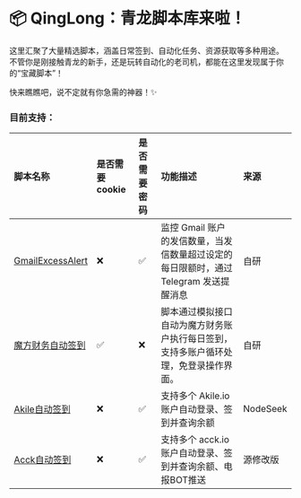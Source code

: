 # 📦 QingLong：青龙脚本库来啦！

这里汇聚了大量精选脚本，涵盖日常签到、自动化任务、资源获取等多种用途。  
不管你是刚接触青龙的新手，还是玩转自动化的老司机，都能在这里发现属于你的“宝藏脚本”！

快来瞧瞧吧，说不定就有你急需的神器！✨

### 目前支持：
| 脚本名称  | 是否需要cookie | 是否需要密码 | 功能描述 | 来源 |
| :---- | :--------- | :----- | :---- | :---- |
| [GmailExcessAlert](https://github.com/81827cr/qinglong/tree/main/Gmail "GmailExcessAlert") | ❌ | ✅ | 监控 Gmail 账户的发信数量，当发信数量超过设定的每日限额时，通过 Telegram 发送提醒消息 | 自研 |
| [魔方财务自动签到](https://github.com/81827cr/qinglong/tree/main/ZJMF) | ✅ | ❌ | 脚本通过模拟接口自动为魔方财务账户执行每日签到，支持多账户循环处理，免登录操作界面。 | 自研 |
| [Akile自动签到](https://github.com/81827cr/qinglong/tree/main/Akile) | ❌ | ✅ | 支持多个 Akile.io 账户自动登录、签到并查询余额 | NodeSeek |
| [Acck自动签到](https://github.com/81827cr/qinglong/tree/main/Acck) | ❌ | ✅ | 支持多个 acck.io 账户自动登录、签到并查询余额、电报BOT推送 | 源修改版 |
